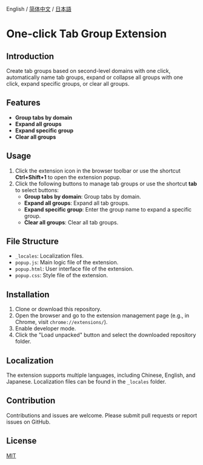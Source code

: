 English / [简体中文](./README_CN.md) / [日本語](./README_JP.md)

# One-click Tab Group Extension

## Introduction

Create tab groups based on second-level domains with one click, automatically name tab groups, expand or collapse all groups with one click, expand specific groups, or clear all groups.

## Features

- **Group tabs by domain**
- **Expand all groups**
- **Expand specific group**
- **Clear all groups**

## Usage

1. Click the extension icon in the browser toolbar or use the shortcut **Ctrl+Shift+1** to open the extension popup.
2. Click the following buttons to manage tab groups or use the shortcut **tab** to select buttons:
   - **Group tabs by domain**: Group tabs by domain.
   - **Expand all groups**: Expand all tab groups.
   - **Expand specific group**: Enter the group name to expand a specific group.
   - **Clear all groups**: Clear all tab groups.

## File Structure

- `_locales`: Localization files.
- `popup.js`: Main logic file of the extension.
- `popup.html`: User interface file of the extension.
- `popup.css`: Style file of the extension.

## Installation

1. Clone or download this repository.
2. Open the browser and go to the extension management page (e.g., in Chrome, visit `chrome://extensions/`).
3. Enable developer mode.
4. Click the "Load unpacked" button and select the downloaded repository folder.

## Localization

The extension supports multiple languages, including Chinese, English, and Japanese. Localization files can be found in the `_locales` folder.

## Contribution

Contributions and issues are welcome. Please submit pull requests or report issues on GitHub.

## License

[MIT](https://opensource.org/license/mit/)
